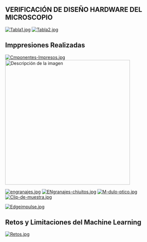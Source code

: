 
## VERIFICACIÓN DE DISEÑO HARDWARE DEL MICROSCOPIO
[![Tabla1.jpg](https://i.postimg.cc/PrhWpNCk/Tabla1.jpg)](https://postimg.cc/LhCYG9ky)
[![Tabla2.jpg](https://i.postimg.cc/YCTjFydm/Tabla2.jpg)](https://postimg.cc/sM9VdKdV)
## Imppresiones Realizadas 
[![Cmponentes-Impresos.jpg](https://i.postimg.cc/15vZPSnX/Cmponentes-Impresos.jpg)](https://postimg.cc/F7k6g2xX)
<img src="https://i.postimg.cc/xTLVJm4k/Piezas-Impesas-14-06-24.jpg" alt="Descripción de la imagen" width="400"/>

[![engranajes.jpg](https://i.postimg.cc/xdkxwDHw/engranajes.jpg)](https://postimg.cc/bGh9n5mg)
[![ENgranajes-chiuitos.jpg](https://i.postimg.cc/kGwvVfKN/ENgranajes-chiuitos.jpg)](https://postimg.cc/SY2M3LZj)
[![M-dulo-ptico.jpg](https://i.postimg.cc/0jQ1KXhP/M-dulo-ptico.jpg)](https://postimg.cc/cgVbVhsb)
[![Clip-de-muestra.jpg](https://i.postimg.cc/mZSw62Jc/Clip-de-muestra.jpg)](https://postimg.cc/BtXHjsqs)

[![Edgeimpulse.jpg](https://i.postimg.cc/SQJZmgnz/Edgeimpulse.jpg)](https://postimg.cc/1410Hcc9)

## Retos y Limitaciones del Machine Learning
[![Retos.jpg](https://i.postimg.cc/JnGCBnVQ/Retos.jpg)](https://postimg.cc/G8w5WbpB)
